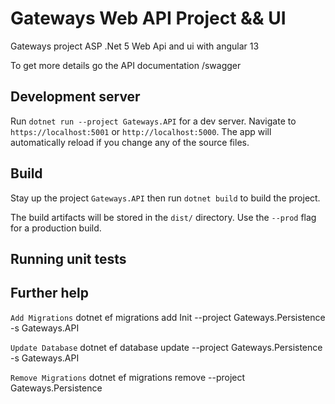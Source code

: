 # Gateways Web API Project  && UI 
Gateways project ASP .Net 5 Web Api and ui with angular 13

To get more details go the API documentation /swagger 

## Development server

Run `dotnet run --project Gateways.API` for a dev server. Navigate to `https://localhost:5001` or `http://localhost:5000`. The app will automatically reload if you change any of the source files.

## Build

Stay up the project `Gateways.API` then run `dotnet build` to build the project.

The build artifacts will be stored in the `dist/` directory. Use the `--prod` flag for a production build.

## Running unit tests

## Further help
`Add Migrations`
dotnet ef migrations add Init --project Gateways.Persistence -s Gateways.API

`Update Database`
dotnet ef database update --project Gateways.Persistence -s Gateways.API

`Remove Migrations`
dotnet ef migrations remove --project Gateways.Persistence

